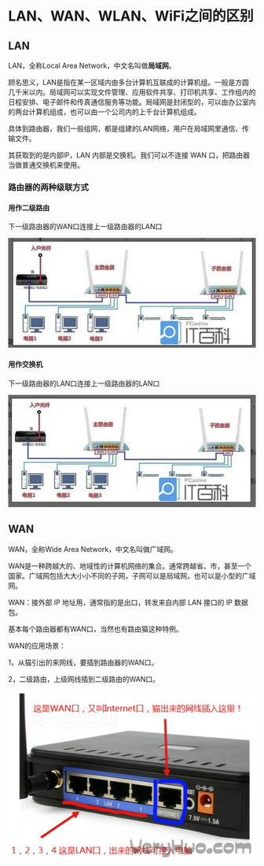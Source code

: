# LAN、WAN、WLAN、WiFi之间的区别

## LAN

LAN，全称Local Area Network，中文名叫做**局域网**。

顾名思义，LAN是指在某一区域内由多台计算机互联成的计算机组。一般是方圆几千米以内。局域网可以实现文件管理、应用软件共享、打印机共享、工作组内的日程安排、电子邮件和传真通信服务等功能。局域网是封闭型的，可以由办公室内的两台计算机组成，也可以由一个公司内的上千台计算机组成。

具体到路由器，我们一般组网，都是组建的LAN网络，用户在局域网里通信、传输文件。

其获取到的是内部IP，LAN 内部是交换机。我们可以不连接 WAN 口，把路由器当做普通交换机来使用。

### 路由器的两种级联方式

#### 用作二级路由

下一级路由器的WAN口连接上一级路由器的LAN口

![image-20201214111948521](image/image-20201214111948521.png)

#### 用作交换机

下一级路由器的LAN口连接上一级路由器的LAN口

![image-20201214112028440](image/image-20201214112028440.png)

## WAN

WAN，全称Wide Area Network，中文名叫做广域网。

WAN是一种跨越大的、地域性的计算机网络的集合。通常跨越省、市，甚至一个国家。广域网包括大大小小不同的子网，子网可以是局域网，也可以是小型的广域网。

WAN：接外部 IP 地址用，通常指的是出口，转发来自内部 LAN 接口的 IP 数据包。

基本每个路由器都有WAN口，当然也有路由猫这种特例。

WAN的应用场景：

1，从猫引出的来网线，要插到路由器的WAN口。

2，二级路由，上级网线插到二级路由的WAN口。

![image-20201214110524027](image/image-20201214110524027.png)